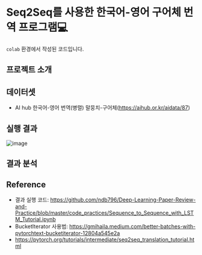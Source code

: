 # Seq2Seq를 사용한 한국어-영어 구어체 번역 프로그램💻
`colab` 환경에서 작성된 코드입니다.

## 프로젝트 소개

## 데이터셋
* AI hub 한국어-영어 번역(병렬) 말뭉치-구어체(https://aihub.or.kr/aidata/87)


## 실행 결과
![image](https://user-images.githubusercontent.com/74829786/164406902-6b9c8970-9359-4172-9c5d-472781c879e2.png)

## 결과 분석

## Reference
* 결과 실행 코드: https://github.com/ndb796/Deep-Learning-Paper-Review-and-Practice/blob/master/code_practices/Sequence_to_Sequence_with_LSTM_Tutorial.ipynb
* BucketIterator 사용법: https://gmihaila.medium.com/better-batches-with-pytorchtext-bucketiterator-12804a545e2a
* https://pytorch.org/tutorials/intermediate/seq2seq_translation_tutorial.html
